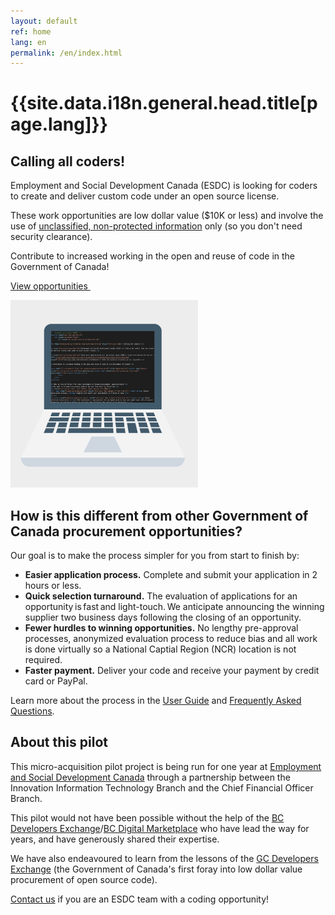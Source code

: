 ```yaml
---
layout: default
ref: home
lang: en
permalink: /en/index.html
---
```

<!-- markdownlint-disable MD041 -->
<div class="container">
    <h1 class="home">{{site.data.i18n.general.head.title[page.lang]}}</h1>
</div>
<section class="stretch-panel">
    <div class="container">
        <div class="row wb-eqht mrgn-tp-md mrgn-bttm-md">
            <div class="col-md-8 col-lrg-8">
                <h2 class="provisional gc-thickline mrgn-tp-0 mrgn-bttm-lg">Calling all coders!</h2>
                <p>Employment and Social Development Canada (ESDC) is looking for coders to create and deliver custom code under an open source license.</p>
                <p>These work opportunities are low dollar value ($10K or less) and involve the use of <a href="https://www.tpsgc-pwgsc.gc.ca/esc-src/protection-safeguarding/niveaux-levels-eng.html" target="_blank">unclassified, non-protected information</a> only (so you don't need security clearance).</p>
                <p>Contribute to increased working in the open and reuse of code in the Government of Canada!</p>
                <p>
                    <a href="{{ site.baseurl }}{% link _pages/en/opportunities.md %}" title="Opportunities" class="btn btn-primary btn-lrg">View opportunities&nbsp; <span class="glyphicon glyphicon-arrow-right" aria-hidden="true"></span></a>
                </p>
            </div>
            <div class="col-md-4 col-lrg-4">
                <img class="img-responsive" src="/assets/images/computer.png" alt="Computer with code">
            </div>
        </div>
    </div>
</section>

<div class="container">
    <h2>How is this different from other Government of Canada procurement  opportunities?</h2>
    <p>Our goal is to make the process simpler for you from start to finish by:</p>
    <ul class="gliph-list">
        <li>
            <span class="glyphicon glyphicon-send"></span>
            <strong>Easier application process.</strong> Complete and submit your application in 2 hours or less.
        </li>
        <li>
            <span class="glyphicon glyphicon-repeat"></span>
            <strong> Quick selection turnaround.</strong> The evaluation of applications for an opportunity is fast and light-touch. We anticipate announcing the winning supplier two business days following the closing of an opportunity.</li>
        <li>
            <span class="glyphicon glyphicon-ok"></span>
            <strong> Fewer hurdles to winning opportunities.</strong> No lengthy pre-approval processes, anonymized evaluation process to reduce bias and all work is done virtually so a National Captial Region (NCR) location is not required.
        </li>
        <li>
            <span class="glyphicon glyphicon-usd"></span>
            <strong>Faster payment.</strong> Deliver your code and receive your payment by credit card or PayPal.
        </li>
    </ul>
    <p class="mrgn-tp-xl">Learn more about the process in the <a href="{{ site.baseurl }}{% link _pages/en/user-guide.md %}" title="User Guide">User Guide</a> and <a href="{{ site.baseurl }}{% link _pages/en/faq.md %}" title="Frequently asked questions">Frequently Asked Questions</a>.</p>
    <h2>About this pilot</h2>
    <p>This micro-acquisition pilot project is being run for one year at <a href="https://www.canada.ca/en/employment-social-development.html" target="_blank">Employment and Social Development Canada</a> through a partnership between the Innovation Information Technology Branch and the Chief Financial Officer Branch.</p>
    <p>This pilot would not have been possible without the help of the <a href="https://bcdevexchange.org/" target="_blank">BC Developers Exchange</a>/<a href="https://digital.gov.bc.ca/marketplace" target="_blank">BC Digital Marketplace</a> who have lead the way for years, and have generously shared their expertise.</p>
    <p>We have also endeavoured to learn from the lessons of the <a href="https://github.com/canada-ca/devex" target="_blank">GC Developers Exchange</a> (the Government of Canada's first foray into low dollar value procurement of open source code).</p>
    <p><a href="mailto:microacquisition@hrsdc-rhdcc.gc.ca">Contact us</a> if you are an ESDC team with a coding opportunity!</p>
</div>
